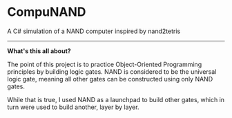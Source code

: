 # CompuNAND

A C# simulation of a NAND computer inspired by nand2tetris

------------
**What's this all about?**

The point of this project is to practice Object-Oriented Programming principles by building logic gates. NAND is considered to be the universal logic gate, meaning all other gates can be constructed using only NAND gates.

While that is true, I used NAND as a launchpad to build other gates, which in turn were used to build another, layer by layer.
